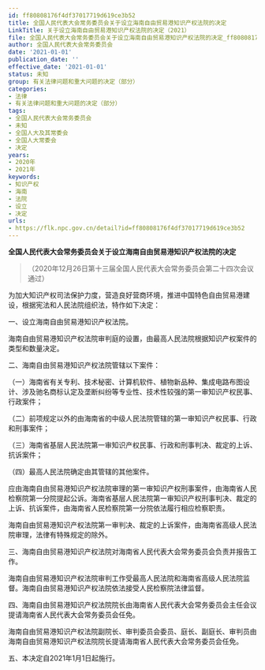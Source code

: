 ```yaml
---
id: ff80808176f4df37017719d619ce3b52
title: 全国人民代表大会常务委员会关于设立海南自由贸易港知识产权法院的决定
LinkTitle: 关于设立海南自由贸易港知识产权法院的决定（2021）
file: 全国人民代表大会常务委员会关于设立海南自由贸易港知识产权法院的决定_ff80808176f4df37017719d619ce3b52.docx
author: 全国人民代表大会常务委员会
date: '2021-01-01'
publication_date: ''
effective_date: '2021-01-01'
status: 未知
group: 有关法律问题和重大问题的决定（部分）
categories:
- 法律
- 有关法律问题和重大问题的决定（部分）
tags:
- 全国人民代表大会常务委员会
- 未知
- 全国人大及其常委会
- 全国人大常委会
- 决定
years:
- 2020年
- 2021年
keywords:
- 知识产权
- 海南
- 法院
- 设立
- 决定
urls:
- https://flk.npc.gov.cn/detail?id=ff80808176f4df37017719d619ce3b52
---
```


**全国人民代表大会常务委员会关于设立海南自由贸易港知识产权法院的决定**

> （2020年12月26日第十三届全国人民代表大会常务委员会第二十四次会议通过）

为加大知识产权司法保护力度，营造良好营商环境，推进中国特色自由贸易港建设，根据宪法和人民法院组织法，特作如下决定：

一、设立海南自由贸易港知识产权法院。

海南自由贸易港知识产权法院审判庭的设置，由最高人民法院根据知识产权案件的类型和数量决定。

二、海南自由贸易港知识产权法院管辖以下案件：

（一）海南省有关专利、技术秘密、计算机软件、植物新品种、集成电路布图设计、涉及驰名商标认定及垄断纠纷等专业性、技术性较强的第一审知识产权民事、行政案件；

（二）前项规定以外的由海南省的中级人民法院管辖的第一审知识产权民事、行政和刑事案件；

（三）海南省基层人民法院第一审知识产权民事、行政和刑事判决、裁定的上诉、抗诉案件；

（四）最高人民法院确定由其管辖的其他案件。

应由海南自由贸易港知识产权法院审理的第一审知识产权刑事案件，由海南省人民检察院第一分院提起公诉。海南省基层人民法院第一审知识产权刑事判决、裁定的上诉、抗诉案件，由海南省人民检察院第一分院依法履行相应检察职责。

海南自由贸易港知识产权法院第一审判决、裁定的上诉案件，由海南省高级人民法院审理，法律有特殊规定的除外。

三、海南自由贸易港知识产权法院对海南省人民代表大会常务委员会负责并报告工作。

海南自由贸易港知识产权法院审判工作受最高人民法院和海南省高级人民法院监督。海南自由贸易港知识产权法院依法接受人民检察院法律监督。

四、海南自由贸易港知识产权法院院长由海南省人民代表大会常务委员会主任会议提请海南省人民代表大会常务委员会任免。

海南自由贸易港知识产权法院副院长、审判委员会委员、庭长、副庭长、审判员由海南自由贸易港知识产权法院院长提请海南省人民代表大会常务委员会任免。

五、本决定自2021年1月1日起施行。
